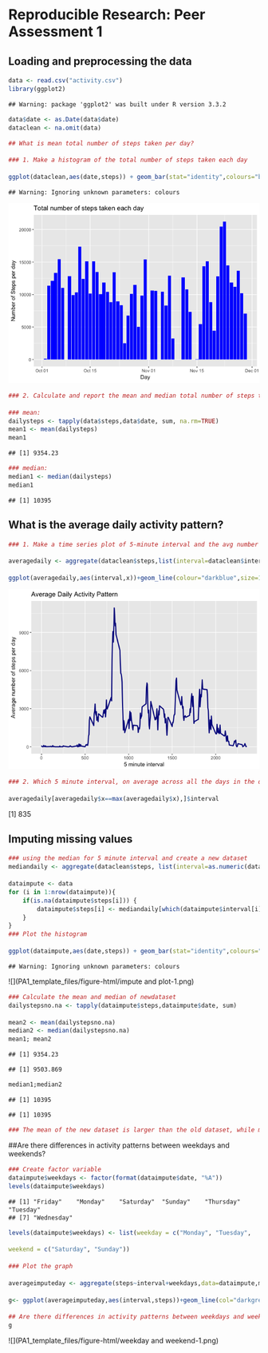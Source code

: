 # Reproducible Research: Peer Assessment 1


## Loading and preprocessing the data


```r
data <- read.csv("activity.csv")
library(ggplot2)
```

```
## Warning: package 'ggplot2' was built under R version 3.3.2
```

```r
data$date <- as.Date(data$date)
dataclean <- na.omit(data)
```


```r
## What is mean total number of steps taken per day?

### 1. Make a histogram of the total number of steps taken each day

ggplot(dataclean,aes(date,steps)) + geom_bar(stat="identity",colours="blue",fill="blue")+labs(title="Total number of steps taken each day",x="Day",y="Number of Steps per day")
```

```
## Warning: Ignoring unknown parameters: colours
```

![](PA1_template_files/figure-html/histogram-1.png)<!-- -->

```r
### 2. Calculate and report the mean and median total number of steps taken each day

### mean:
dailysteps <- tapply(data$steps,data$date, sum, na.rm=TRUE)
mean1 <- mean(dailysteps)
mean1
```

```
## [1] 9354.23
```

```r
### median:
median1 <- median(dailysteps)
median1
```

```
## [1] 10395
```

## What is the average daily activity pattern?


```r
### 1. Make a time series plot of 5-minute interval and the avg number of steps taken, averaged across all days

averagedaily <- aggregate(dataclean$steps,list(interval=dataclean$interval),sum)

ggplot(averagedaily,aes(interval,x))+geom_line(colour="darkblue",size=1.0)+labs(title="Average Daily Activity Pattern",x="5 minute interval",y="Average number of steps per day")
```

![](PA1_template_files/figure-html/plots-1.png)<!-- -->

```r
### 2. Which 5 minute interval, on average across all the days in the dataset, contains the maximum number of steps

averagedaily[averagedaily$x==max(averagedaily$x),]$interval
```

[1] 835

## Imputing missing values


```r
### using the median for 5 minute interval and create a new dataset
mediandaily <- aggregate(dataclean$steps, list(interval=as.numeric(dataclean$interval)),FUN="median")

dataimpute <- data
for (i in 1:nrow(dataimpute)){
    if(is.na(dataimpute$steps[i])) {
        dataimpute$steps[i] <- mediandaily[which(dataimpute$interval[i]==mediandaily$interval),]$x
    }
}
### Plot the histogram

ggplot(dataimpute,aes(date,steps)) + geom_bar(stat="identity",colours="darkred",fill="darkred")+labs(title="Total number of steps taken each day, imputed",x="Day",y="Number of Steps per day")
```

```
## Warning: Ignoring unknown parameters: colours
```

![](PA1_template_files/figure-html/impute and plot-1.png)<!-- -->

```r
### Calculate the mean and median of newdataset
dailystepsno.na <- tapply(dataimpute$steps,dataimpute$date, sum)

mean2 <- mean(dailystepsno.na)
median2 <- median(dailystepsno.na)
mean1; mean2
```

```
## [1] 9354.23
```

```
## [1] 9503.869
```

```r
median1;median2
```

```
## [1] 10395
```

```
## [1] 10395
```

```r
### The mean of the new dataset is larger than the old dataset, while median is the same in both datasets
```

##Are there differences in activity patterns between weekdays and weekends?


```r
### Create factor variable
dataimpute$weekdays <- factor(format(dataimpute$date, "%A"))
levels(dataimpute$weekdays)
```

```
## [1] "Friday"    "Monday"    "Saturday"  "Sunday"    "Thursday"  "Tuesday"  
## [7] "Wednesday"
```

```r
levels(dataimpute$weekdays) <- list(weekday = c("Monday", "Tuesday",    "Wednesday", "Thursday", "Friday"),

weekend = c("Saturday", "Sunday"))

### Plot the graph

averageimputeday <- aggregate(steps~interval+weekdays,data=dataimpute,mean)

g<- ggplot(averageimputeday,aes(interval,steps))+geom_line(col="darkgrey")+facet_grid(weekdays~.) + labs(title="Number of Steps on Weekday and Weekend",x="Number of Steps per Interval",y= "5 minute Interval")

## Are there differences in activity patterns between weekdays and weekends?
g
```

![](PA1_template_files/figure-html/weekday and weekend-1.png)<!-- -->
